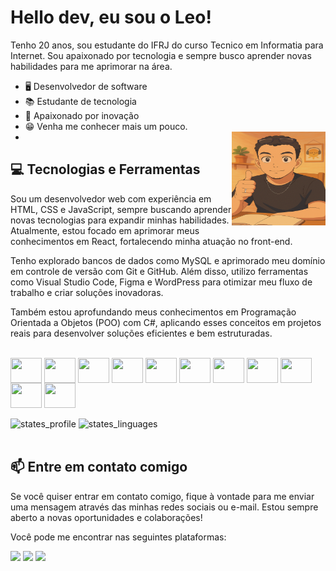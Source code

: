 <h1>Hello dev, eu sou o Leo! </h1>
<p>Tenho 20 anos, sou estudante do IFRJ do curso Tecnico em Informatia para Internet. Sou apaixonado por tecnologia e sempre busco aprender novas habilidades para me aprimorar na área.</p>
<ul>
    <li>🖥️ Desenvolvedor de software</li>
    <li>📚 Estudante de tecnologia</li>
    <li>🚀 Apaixonado por inovação</li>
    <li>😁 Venha me conhecer mais um pouco.</li>
    <li><img align="right" height="150" width="150" src="./imagens/imagem_git_hub.png"></li>

</ul>

<h2 id="tecnologias-e-ferramentas">💻 Tecnologias e Ferramentas</h2>
<p>Sou um desenvolvedor web com experiência em HTML, CSS e JavaScript, sempre buscando aprender novas tecnologias para expandir minhas habilidades. Atualmente, estou focado em aprimorar meus conhecimentos em React, fortalecendo minha atuação no front-end.</p>
<p>Tenho explorado bancos de dados como MySQL e aprimorado meu domínio em controle de versão com Git e GitHub. Além disso, utilizo ferramentas como Visual Studio Code, Figma e WordPress para otimizar meu fluxo de trabalho e criar soluções inovadoras.</p>
<p>Também estou aprofundando meus conhecimentos em Programação Orientada a Objetos (POO) com C#, aplicando esses conceitos em projetos reais para desenvolver soluções eficientes e bem estruturadas.</p>

<br>

<div>
    <!-- Linguagens -->
    <img align="center" height="40" width="50" src="https://cdn.jsdelivr.net/gh/devicons/devicon@latest/icons/html5/html5-original.svg" />      
    <img align="center" height="40" width="50" src="https://cdn.jsdelivr.net/gh/devicons/devicon@latest/icons/css3/css3-original.svg" />
    <img align="center" height="40" width="50" src="https://cdn.jsdelivr.net/gh/devicons/devicon@latest/icons/javascript/javascript-original.svg" />
    <img align="center" height="40" width="50" src="https://cdn.jsdelivr.net/gh/devicons/devicon@latest/icons/csharp/csharp-original.svg" />
    <!-- Frameworks e Bibliotecas -->
    <img align="center" height="40" width="50" src="https://cdn.jsdelivr.net/gh/devicons/devicon@latest/icons/react/react-original.svg" />
    <!-- Banco de Dados -->
    <img align="center" height="40" width="50" src="https://cdn.jsdelivr.net/gh/devicons/devicon@latest/icons/mysql/mysql-original.svg" />
    <!-- Controle de Versão -->
    <img align="center" height="40" width="50" src="https://cdn.jsdelivr.net/gh/devicons/devicon@latest/icons/git/git-original.svg" />
    <img align="center" height="40" width="50" src="https://cdn.jsdelivr.net/gh/devicons/devicon@latest/icons/github/github-original.svg" />
    <!-- Ferramentas -->
    <img align="center" height="40" width="50" src="https://cdn.jsdelivr.net/gh/devicons/devicon@latest/icons/vscode/vscode-original.svg" />
    <img align="center" height="40" width="50" src="https://cdn.jsdelivr.net/gh/devicons/devicon@latest/icons/figma/figma-original.svg" />
    <img align="center" height="40" width="50" src="https://cdn.jsdelivr.net/gh/devicons/devicon@latest/icons/wordpress/wordpress-original.svg" />

</div>

<br>

<div>
    <img height="150em" src="https://github-readme-stats.vercel.app/api?username=leosouza-devv&show_icons=true&theme=swift&locale=pt-br" alt="states_profile">
    <img height="150em" src="https://github-readme-stats.vercel.app/api/top-langs/?username=leosouza-devv&show_icons=true&theme=swift&locale=pt-br&layout=compact" alt="states_linguages">
</div>


<br>


<h2 id="contato">📫 Entre em contato comigo</h2>
<p>Se você quiser entrar em contato comigo, fique à vontade para me enviar uma mensagem através das minhas redes sociais ou e-mail. Estou sempre aberto a novas oportunidades e colaborações!</p>
<p>Você pode me encontrar nas seguintes plataformas:</p>
<div>
    <a href="" target="_blank"><img src="https://img.shields.io/badge/Gmail-D14836?style=for-the-badge&logo=gmail&logoColor=white" target="_blank"></a>
    <a href="https://www.linkedin.com/in/leonardo-souza-0b1b4a1b2/" target="_blank"><img src="https://img.shields.io/badge/-LinkedIn-%230077B5?style=for-the-badge&logo=linkedin&logoColor=white" target="_blank"></a> 
    <a href="https://www.instagram.com/leosouza.dev/" target="_blank"><img src="https://img.shields.io/badge/-Instagram-%23E4405F?style=for-the-badge&logo=instagram&logoColor=white" target="_blank"></a> 
    
</div>

